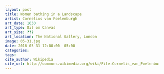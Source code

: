 ```yaml
---
layout: post
title: Women bathing in a Landscape
artist: Cornelius van Poelenburgh
art_date: 1630
art_type: Oil on Canvas
art_size: ???
art_location: The National Gallery, London
image: 05-31.jpg
date: 2016-05-31 12:00:00 -05:00
categories:
tags:
cite_author: Wikipedia
cite_url: http://commons.wikimedia.org/wiki/File:Cornelis_van_Poelenburch_-_Women_bathing_in_a_Landscape.jpg
---
```

